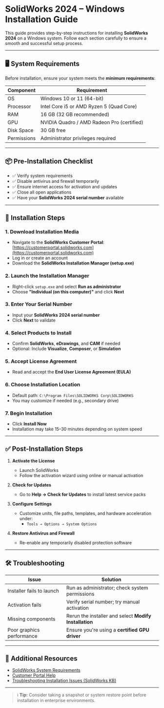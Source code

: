 # SolidWorks 2024 – Windows Installation Guide

This guide provides step-by-step instructions for installing **SolidWorks 2024** on a Windows system. Follow each section carefully to ensure a smooth and successful setup process.

---

## 🖥️ System Requirements

Before installation, ensure your system meets the **minimum requirements**:

| Component       | Requirement                              |
|----------------|-------------------------------------------|
| OS             | Windows 10 or 11 (64-bit)                 |
| Processor      | Intel Core i5 or AMD Ryzen 5 (Quad Core)  |
| RAM            | 16 GB (32 GB recommended)                 |
| GPU            | NVIDIA Quadro / AMD Radeon Pro (certified)|
| Disk Space     | 30 GB free                                |
| Permissions    | Administrator privileges required         |

---

## 📦 Pre-Installation Checklist

- ✅ Verify system requirements  
- ✅ Disable antivirus and firewall temporarily  
- ✅ Ensure internet access for activation and updates  
- ✅ Close all open applications  
- ✅ Have your **SolidWorks 2024 serial number** available  

---

## 🚀 Installation Steps

### 1. Download Installation Media
- Navigate to the **SolidWorks Customer Portal**: [https://customerportal.solidworks.com](https://customerportal.solidworks.com)
- Log in or create an account
- Download the **SolidWorks Installation Manager (setup.exe)**

### 2. Launch the Installation Manager
- Right-click `setup.exe` and select **Run as administrator**
- Choose **"Individual (on this computer)"** and click **Next**

### 3. Enter Your Serial Number
- Input your **SolidWorks 2024 serial number**
- Click **Next** to validate

### 4. Select Products to Install
- Confirm **SolidWorks**, **eDrawings**, and **CAM** if needed
- Optional: Include **Visualize**, **Composer**, or **Simulation**

### 5. Accept License Agreement
- Read and accept the **End User License Agreement (EULA)**

### 6. Choose Installation Location
- Default path: `C:\Program Files\SOLIDWORKS Corp\SOLIDWORKS`
- You may customize if needed (e.g., secondary drive)

### 7. Begin Installation
- Click **Install Now**
- Installation may take 15–30 minutes depending on system speed

---

## ✅ Post-Installation Steps

1. **Activate the License**
   - Launch SolidWorks
   - Follow the activation wizard using online or manual activation

2. **Check for Updates**
   - Go to **Help → Check for Updates** to install latest service packs

3. **Configure Settings**
   - Customize units, file paths, templates, and hardware acceleration under:
     - `Tools → Options → System Options`

4. **Restore Antivirus and Firewall**
   - Re-enable any temporarily disabled protection software

---

## 🛠️ Troubleshooting

| Issue                         | Solution                                                   |
|------------------------------|------------------------------------------------------------|
| Installer fails to launch    | Run as administrator; check system permissions             |
| Activation fails             | Verify serial number; try manual activation                |
| Missing components           | Rerun the installer and select **Modify Installation**      |
| Poor graphics performance    | Ensure you're using a **certified GPU driver**             |

---

## 📎 Additional Resources

- [SolidWorks System Requirements](https://www.solidworks.com/support/hardware-certification)
- [Customer Portal Help](https://www.solidworks.com/support/customer-portal)
- [Troubleshooting Installation Issues (SolidWorks KB)](https://www.solidworks.com/support/knowledge-base)

---

> ℹ️ **Tip:** Consider taking a snapshot or system restore point before installation in enterprise environments.
